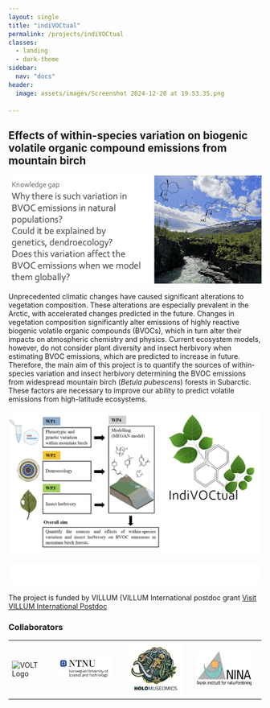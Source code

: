 ```yaml
---
layout: single
title: "indiVOCtual"
permalink: /projects/indiVOCtual
classes:
  - landing
  - dark-theme
sidebar:
  nav: "docs"
header:
  image: assets/images/Screenshot 2024-12-20 at 19.53.35.png
  
---
```


## Effects of within-species variation on biogenic volatile organic compound emissions from mountain birch

![Description of the image](/assets/images/indivoc_knowledgegap.png)


Unprecedented climatic changes have caused significant alterations to vegetation composition. These alterations are especially prevalent in the Arctic, with accelerated changes predicted in the future. Changes in vegetation composition significantly alter emissions of highly reactive biogenic volatile organic compounds (BVOCs), which in turn alter their impacts on atmospheric chemistry and physics.
Current ecosystem models, however, do not consider plant diversity and insect herbivory when estimating BVOC emissions, which are predicted to increase in future.
Therefore, the main aim of this project is to quantify the sources of within-species variation and insect herbivory determining the BVOC emissions from widespread mountain birch (*Betula pubescens*) forests in Subarctic. These factors are necessary to improve our ability to predict volatile emissions from high-latitude ecosystems.



![Concept figure of IndiVOCtual - linking phenotypic and genetic diversity, insect herbivory, and modelling to asses within-species varfiation of moutain birch volatile emissions.](/assets/images/concept_logo.png) 

![Description of the image](/assets/images/villum_fonden_logo_hvid_RGB.png)

The project is funded by VILLUM (VILLUM International postdoc grant
[Visit VILLUM International Postdoc](https://villumfonden.dk/en/group/grantsubarea/villum-international-postdoc)

### Collaborators


<table>
  <tr>
    <td style="padding-right:20px;">
      <img src="/assets/images/VOLT_logo_white_Full_logo_color.png" alt="VOLT Logo" style="width:200px; height:auto;">
    </td>
    <td style="padding-right: 20px;">
      <img src="/assets/images/Screenshot%202024-12-20%20at%2012.16.31.png" alt="NTNU Museum" style="width:200px; height:auto;">
    </td>
    <td style="padding-right: 20px;">
      <img src="/assets/images/holologo.png" alt="Holo Logo" style="width:200px; height:auto;">
    </td>
    <td style="padding-right: 20px;">
      <img src="/assets/images/ninalog.jpeg" alt="NINA Logo" style="width:200px; height:auto;">
    </td>
  </tr>
</table>


